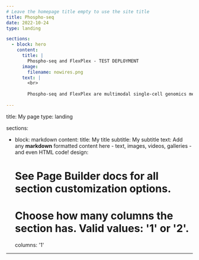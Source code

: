 ```yaml
---
# Leave the homepage title empty to use the site title
title: Phospho-seq
date: 2022-10-24
type: landing

sections:
  - block: hero
    content:
      title: |
        Phospho-seq and FlexPlex - TEST DEPLOYMENT
      image:
        filename: nowires.png
      text: |
        <br>
        
        Phospho-seq and FlexPlex are multimodal single-cell genomics methods to profile cytoplasmic proteins, cell surface proteins, nuclear proteins and phosphorylated proteins alongside chromatin accessbility and RNA 
  
---
```

title: My page
type: landing

sections:
  - block: markdown
    content:
      title: My title
      subtitle: My subtitle
      text: Add any **markdown** formatted content here - text, images, videos, galleries - and even HTML code!
    design:
      # See Page Builder docs for all section customization options.
      # Choose how many columns the section has. Valid values: '1' or '2'.
      columns: '1'
---
